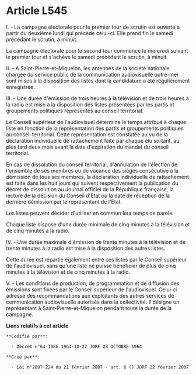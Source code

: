 # Article L545

I. - La campagne électorale pour le premier tour de scrutin est ouverte à partir du deuxième lundi qui précède celui-ci. Elle
prend fin le samedi précédant le scrutin, à minuit.

La campagne électorale pour le second tour commence le mercredi suivant le premier tour et s'achève le samedi précédant le
scrutin, à minuit.

II. - A Saint-Pierre-et-Miquelon, les antennes de la société nationale chargée du service public de la communication
audiovisuelle outre-mer sont mises à la disposition des listes dont la candidature a été régulièrement enregistrée.

III. - Une durée d'émission de trois heures à la télévision et de trois heures à la radio est mise à la disposition des
listes présentées par les partis et groupements politiques représentés au conseil territorial.

Le Conseil supérieur de l'audiovisuel détermine le temps attribué à chaque liste en fonction de la représentation des partis
et groupements politiques au conseil territorial. Cette représentation est constatée au vu de la déclaration individuelle de
rattachement faite par chaque élu sortant, au plus tard deux mois avant la date d'expiration du mandat du conseil
territorial.

En cas de dissolution du conseil territorial, d'annulation de l'élection de l'ensemble de ses membres ou de vacance des
sièges consécutive à la démission de tous ses membres, la déclaration individuelle de rattachement est faite dans les huit
jours qui suivent respectivement la publication du décret de dissolution au Journal officiel de la République française, la
lecture de la décision du Conseil d'Etat ou la date de réception de la dernière démission par le représentant de l'Etat.

Les listes peuvent décider d'utiliser en commun leur temps de parole.

Chaque liste dispose d'une durée minimale de cinq minutes à la télévision et de cinq minutes à la radio.

IV. - Une durée maximale d'émission de trente minutes à la télévision et de trente minutes à la radio est mise à la
disposition des autres listes.

Cette durée est répartie également entre ces listes par le Conseil supérieur de l'audiovisuel, sans qu'une liste ne puisse
bénéficier de plus de cinq minutes à la télévision et de cinq minutes à la radio.

V. - Les conditions de production, de programmation et de diffusion des émissions sont fixées par le Conseil supérieur de
l'audiovisuel. Celui-ci adresse des recommandations aux exploitants des autres services de communication audiovisuelle
autorisés dans la collectivité. Il désigne un représentant à Saint-Pierre-et-Miquelon pendant toute la durée de la campagne.

**Liens relatifs à cet article**

	**Codifié par**:

	  - Décret n°64-1086 1964-10-27 JORF 28 OCTOBRE 1964

	**Créé par**:

	  - Loi n°2007-224 du 21 février 2007 - art. 6 () JORF 22 février 2007
